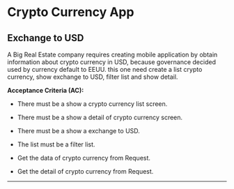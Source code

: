 # Crypto Currency App

## Exchange to USD

A Big Real Estate company requires creating mobile application by obtain information about crypto currency in USD, because governance decided used by currency default to EEUU. this one need create a list crypto currency, show exchange to USD, filter list and show detail. 

**Acceptance Criteria (AC):**

- There must be a show a crypto currency list screen.
- There must be a show a detail of crypto currency screen.
- There must be a show a exchange to USD.
- The list must be a filter list.

- Get the data of crypto currency from Request.
- Get the detail of crypto currency from Request.

---